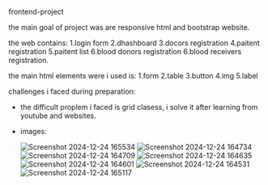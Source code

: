 frontend-project

the main goal of project was are responsive html and bootstrap website.

the web contains:
1.login form
2.dhashboard
3.docors registration
4.paitent registration
5.paitent list
6.blood donors registration
6.blood receivers registration. 

the main html elements were i used is:
1.form
2.table
3.button
4.img
5.label

challenges i faced during preparation:
- the difficult proplem i faced is grid clasess, i solve it after learning from youtube and websites.

- images:
  
  ![Screenshot 2024-12-24 165534](https://github.com/user-attachments/assets/61ad2805-9add-452b-8f61-3343159033a5)
  ![Screenshot 2024-12-24 164734](https://github.com/user-attachments/assets/058aaa6f-6cb5-47ba-985d-007a5f7946f2)
![Screenshot 2024-12-24 164709](https://github.com/user-attachments/assets/c7003105-54c8-4d34-bb06-7b4e623a551d)
![Screenshot 2024-12-24 164635](https://github.com/user-attachments/assets/0ff15794-76ba-4b4c-91f1-71e3580dd48e)
![Screenshot 2024-12-24 164601](https://github.com/user-attachments/assets/da38b716-9afa-4ec6-a71b-df4ec1872c03)
![Screenshot 2024-12-24 164531](https://github.com/user-attachments/assets/e0bfce77-9af7-4731-a4ef-008dffa83c3f)
![Screenshot 2024-12-24 165117](https://github.com/user-attachments/assets/c8665890-0bb5-474f-b80d-2a136e63feb2)










